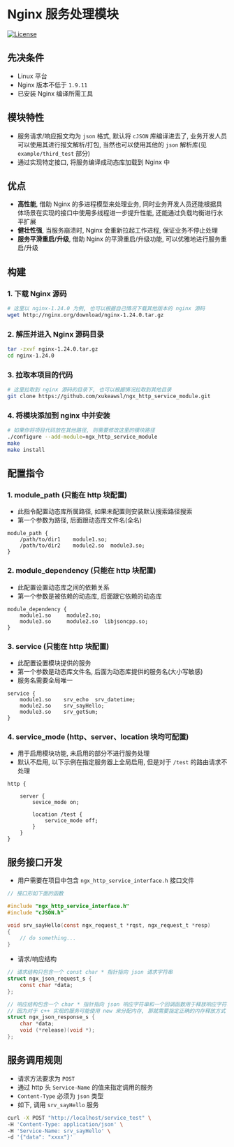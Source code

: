 # Nginx 服务处理模块

[![License](https://img.shields.io/npm/l/mithril.svg)](https://github.com/xukeawsl/ngx_http_service_module/blob/master/LICENSE)

## 先决条件
* Linux 平台
* Nginx 版本不低于 `1.9.11`
* 已安装 Nginx 编译所需工具

## 模块特性
* 服务请求/响应报文均为 `json` 格式, 默认将 `cJSON` 库编译进去了, 业务开发人员可以使用其进行报文解析/打包, 当然也可以使用其他的 `json` 解析库(见 `example/third_test` 部分)
* 通过实现特定接口, 将服务编译成动态库加载到 Nginx 中

## 优点
* **高性能**, 借助 Nginx 的多进程模型来处理业务, 同时业务开发人员还能根据具体场景在实现的接口中使用多线程进一步提升性能, 还能通过负载均衡进行水平扩展
* **健壮性强**, 当服务崩溃时, Nginx 会重新拉起工作进程, 保证业务不停止处理
* **服务平滑重启/升级**, 借助 Nginx 的平滑重启/升级功能, 可以优雅地进行服务重启/升级


## 构建

### 1. 下载 Nginx 源码
```bash
# 这里以 nginx-1.24.0 为例, 也可以根据自己情况下载其他版本的 nginx 源码
wget http://nginx.org/download/nginx-1.24.0.tar.gz
```

### 2. 解压并进入 Nginx 源码目录
```bash
tar -zxvf nginx-1.24.0.tar.gz
cd nginx-1.24.0
```

### 3. 拉取本项目的代码
```bash
# 这里拉取到 nginx 源码的目录下, 也可以根据情况拉取到其他目录
git clone https://github.com/xukeawsl/ngx_http_service_module.git
```

### 4. 将模块添加到 nginx 中并安装
```bash
# 如果你将项目代码放在其他路径, 则需要修改这里的模块路径
./configure --add-module=ngx_http_service_module
make
make install
```

## 配置指令

### 1. module_path (只能在 http 块配置)
* 此指令配置动态库所属路径, 如果未配置则安装默认搜索路径搜索
* 第一个参数为路径, 后面跟动态库文件名(全名)
```nginx
module_path {
    /path/to/dir1    module1.so;
    /path/to/dir2    module2.so  module3.so;
}
```

### 2. module_dependency (只能在 http 块配置)
* 此配置设置动态库之间的依赖关系
* 第一个参数是被依赖的动态库, 后面跟它依赖的动态库
```nginx
module_dependency {
    module1.so     module2.so;
    module3.so     module2.so  libjsoncpp.so;
}
```

### 3. service (只能在 http 块配置)
* 此配置设置模块提供的服务
* 第一个参数是动态库文件名, 后面为动态库提供的服务名(大小写敏感)
* 服务名需要全局唯一
```nginx
service {
    module1.so    srv_echo  srv_datetime;
    module2.so    srv_sayHello;
    module3.so    srv_getSum;
}
```

### 4. service_mode (http、server、location 块均可配置)
* 用于启用模块功能, 未启用的部分不进行服务处理
* 默认不启用, 以下示例在指定服务器上全局启用, 但是对于 `/test` 的路由请求不处理
```nginx
http {

    server {
        sevice_mode on;

        location /test {
            service_mode off;
        }
    }
}
```

## 服务接口开发
* 用户需要在项目中包含 `ngx_http_service_interface.h` 接口文件
```c
// 接口形如下面的函数

#include "ngx_http_service_interface.h"
#include "cJSON.h"

void srv_sayHello(const ngx_request_t *rqst, ngx_request_t *resp)
{
    // do something...
}
```

* 请求/响应结构
```c
// 请求结构只包含一个 const char * 指针指向 json 请求字符串
struct ngx_json_request_s {
    const char *data;
};

// 响应结构包含一个 char * 指针指向 json 响应字符串和一个回调函数用于释放响应字符串的内存
// 因为对于 c++ 实现的服务可能使用 new 来分配内存, 那就需要指定正确的内存释放方式
struct ngx_json_response_s {
    char *data;
    void (*release)(void *);
};
```

## 服务调用规则
* 请求方法要求为 `POST`
* 通过 http 头 `Service-Name` 的值来指定调用的服务
* `Content-Type` 必须为 `json` 类型
* 如下, 调用 `srv_sayHello` 服务
```bash
curl -X POST "http://localhost/service_test" \
-H 'Content-Type: application/json' \
-H 'Service-Name: srv_sayHello' \
-d '{"data": "xxxx"}'
```